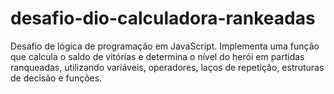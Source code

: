 # desafio-dio-calculadora-rankeadas
Desafio de lógica de programação em JavaScript. Implementa uma função que calcula o saldo de vitórias e determina o nível do herói em partidas ranqueadas, utilizando variáveis, operadores, laços de repetição, estruturas de decisão e funções.
